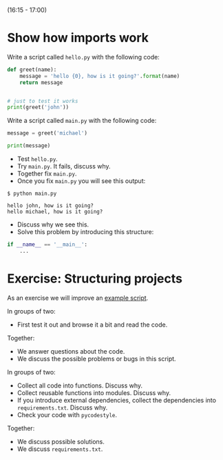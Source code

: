 (16:15 - 17:00)


# Show how imports work

Write a script called `hello.py` with the following code:

```python
def greet(name):
    message = 'hello {0}, how is it going?'.format(name)
    return message


# just to test it works
print(greet('john'))
```

Write a script called `main.py` with the following code:

```python
message = greet('michael')

print(message)
```

- Test `hello.py`.
- Try `main.py`. It fails, discuss why.
- Together fix `main.py`.
- Once you fix `main.py` you will see this output:

```shell
$ python main.py

hello john, how is it going?
hello michael, how is it going?
```

- Discuss why we see this.
- Solve this problem by introducing this structure:

```python
if __name__ == '__main__':
    ...
```


# Exercise: Structuring projects

As an exercise we will improve an [example script](structuring-exercise/example.py).

In groups of two:

- First test it out and browse it a bit and read the code.

Together:

- We answer questions about the code.
- We discuss the possible problems or bugs in this script.

In groups of two:

- Collect all code into functions. Discuss why.
- Collect reusable functions into modules. Discuss why.
- If you introduce external dependencies,
  collect the dependencies into `requirements.txt`. Discuss why.
- Check your code with `pycodestyle`.

Together:

- We discuss possible solutions.
- We discuss `requirements.txt`.
